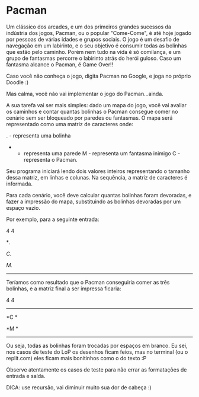 # Pacman

Um clássico dos arcades, e um dos primeiros grandes sucessos da indústria dos jogos, Pacman, ou o popular "Come-Come", é até hoje jogado por pessoas de várias idades e grupos sociais. O jogo é um desafio de navegação em um labirinto, e o seu objetivo é consumir todas as bolinhas que estão pelo caminho. Porém nem tudo na vida é só comilança, e um grupo de fantasmas percorre o labirinto atrás do herói guloso. Caso um fantasma alcance o Pacman, é Game Over!!

Caso você não conheça o jogo, digita Pacman no Google, e joga no próprio Doodle :)

Mas calma, você não vai implementar o jogo do Pacman...ainda.

A sua tarefa vai ser mais simples: dado um mapa do jogo, você vai avaliar os caminhos e contar quantas bolinhas o Pacman consegue comer no cenário sem ser bloqueado por paredes ou fantasmas. O mapa será representado como uma matriz de caracteres onde:

. - representa uma bolinha
* - representa uma parede
M - representa um fantasma inimigo
C - representa o Pacman.

Seu programa iniciará lendo dois valores inteiros representando o tamanho dessa matriz, em linhas e colunas. Na sequência, a matriz de caracteres é informada.

Para cada cenário, você deve calcular quantas bolinhas foram devoradas, e fazer a impressão do mapa, substituindo as bolinhas devoradas por um espaço vazio.

Por exemplo, para a seguinte entrada:

4 4

**.*

*C.*

*M.*

****

Teríamos como resultado que o Pacman conseguiria comer as três bolinhas, e a matriz final a ser impressa ficaria:

4 4

** *

*C *

*M *

****

Ou seja, todas as bolinhas foram trocadas por espaços em branco. Eu sei, nos casos de teste do LoP os desenhos ficam feios, mas no terminal (ou o replit.com) eles ficam mais bonitinhos como o do texto :P

Observe atentamente os casos de teste para não errar as formatações de entrada e saída.

DICA: use recursão, vai diminuir muito sua dor de cabeça :)